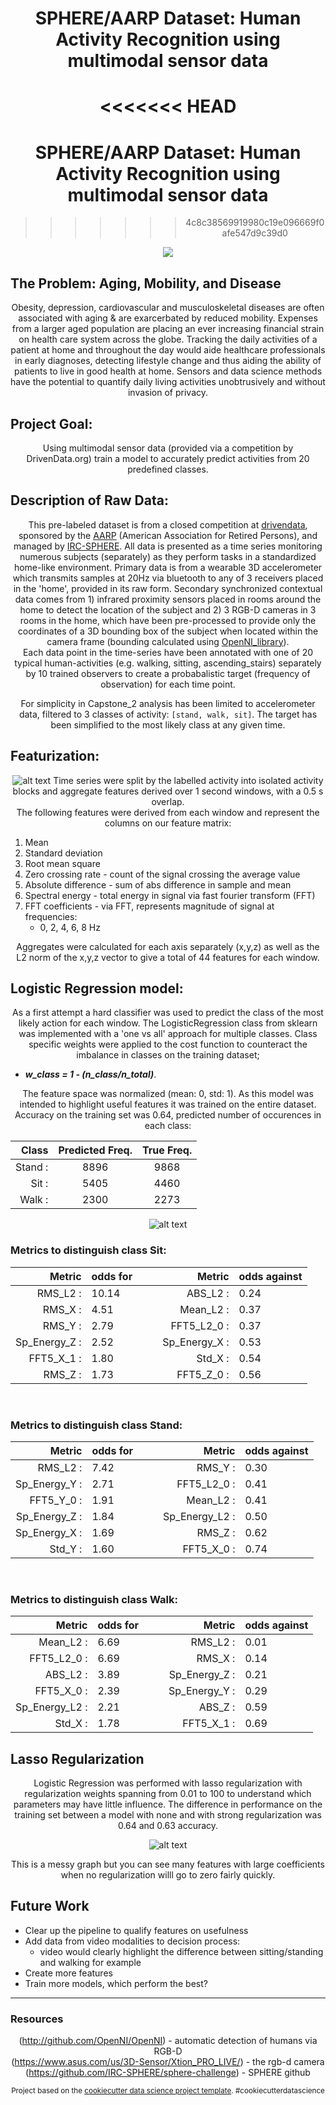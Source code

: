 <html>
<head>
<style>
h1 {text-align: center;}
p {text-align: center;}
div {text-align: center;}
</style>
</head>
<body>

<h1>SPHERE/AARP Dataset: Human Activity Recognition using multimodal sensor data</h1>

</body>
</html>

<<<<<<< HEAD
=======
# SPHERE/AARP Dataset: Human Activity Recognition using multimodal sensor data

>>>>>>> 4c8c38569919980c19e096669f0afe547d9c39d0

<p align="center">
  <img src="reports//figures/wearable_accelerometer.jpg">
</p>

## The Problem: Aging, Mobility, and Disease
Obesity, depression, cardiovascular and musculoskeletal diseases are often associated with aging & are exarcerbated by reduced mobility. Expenses from a larger aged population are placing an ever increasing financial strain on health care system across the globe.  Tracking the daily activities of a patient at home and throughout the day would aide healthcare professionals in early diagnoses, detecting lifestyle change and thus aiding the ability of patients to live in good health at home.  Sensors and data science methods have the potential to quantify daily living activities unobtrusively and without invasion of privacy.

## Project Goal:
Using multimodal sensor data (provided via a competition by DrivenData.org) train a model to accurately predict activities from 20 predefined classes.

## Description of Raw Data:
This pre-labeled dataset is from a closed competition at [drivendata](https://www.drivendata.org/competitions/42/senior-data-science-safe-aging-with-sphere/), sponsored by the [AARP](https://www.aarp.org/aarp-foundation/) (American Association for Retired Persons), and managed by [IRC-SPHERE](https://www.irc-sphere.ac.uk/).  All data is presented as a time series monitoring numerous subjects (separately) as they perform tasks in a standardized home-like environment.  Primary data is from a wearable 3D accelerometer which transmits samples at 20Hz via bluetooth to any of 3 receivers placed in the 'home', provided in its raw form.  Secondary synchronized contextual data comes from 1) infrared proximity sensors placed in rooms around the home to detect the location of the subject and 2) 3 RGB-D cameras in 3 rooms in the home, which have been pre-processed to provide only the coordinates of a 3D bounding box of the subject when located within the camera frame (bounding calculated using [OpenNI_library](https://en.wikipedia.org/wiki/OpenNI)).  
Each data point in the time-series have been annotated with one of 20 typical human-activities (e.g. walking, sitting, ascending_stairs) separately by 10 trained observers to create a probabalistic target (frequency of observation) for each time point.

For simplicity in Capstone_2 analysis has been limited to accelerometer data, filtered to 3 classes of activity: ```[stand, walk, sit]```.  The target has been simplified to the most likely class at any given time.


## Featurization:
![alt text](reports//figures/accel_examples.png)
Time series were split by the labelled activity into isolated activity blocks and aggregate features derived over 1 second windows, with a 0.5 s overlap.  
The following features were derived from each window and represent the columns on our feature matrix:
1. Mean
2. Standard deviation
3. Root mean square
4. Zero crossing rate - count of the signal crossing the average value
5. Absolute difference - sum of abs difference in sample and mean
6. Spectral energy - total energy in signal via fast fourier transform (FFT)
7. FFT coefficients - via FFT, represents magnitude of signal at frequencies:
    - 0, 2, 4, 6, 8 Hz  

Aggregates were calculated for each axis separately (x,y,z) as well as the L2 norm of the x,y,z vector to give a total of 44 features for each window.


## Logistic Regression model:
As a first attempt a hard classifier was used to predict the class of the most likely action for each window.  The LogisticRegression class from sklearn was implemented with a 'one vs all' approach for multiple classes. Class specific weights were applied to the cost function to counteract the imbalance in classes on the training dataset;  
-  ***w_class = 1 - (n_class/n_total)***.  

The feature space was normalized (mean: 0, std: 1).  As this model was intended to highlight useful features it was trained on the entire dataset.  
  Accuracy on the training set was 0.64, predicted number of occurences in each class: 
<p align="center">

|Class     |     Predicted Freq.   |  True Freq. |
|---------:|:-------------:   |  :--:            |
| Stand :  |         8896     |   9868           |
| Sit :    |         5405     |   4460           |
| Walk :   |         2300     |   2273           |

![alt text](reports/figures/pred_actual_classes.png)
</p>
<n></n>   
<n></n>  

### **Metrics to distinguish class Sit**:

|Metric    |       odds for |||Metric    |   odds against |  
|---------:|:---------------|--|--|--------:| :---------------|
| RMS_L2 :   |         10.14 |||ABS_L2 :    |        0.24 |
| RMS_X :    |         4.51 ||| Mean_L2 :   |        0.37 |
| RMS_Y :    |         2.79 ||| FFT5_L2_0 : |        0.37 |
| Sp_Energy_Z : |      2.52 ||| Sp_Energy_X : |      0.53 |
| FFT5_X_1 : |         1.80 ||| Std_X :    |         0.54 |
| RMS_Z :    |         1.73 ||| FFT5_Z_0  :|         0.56 |    
<n></n>   
<n></n>  


### **Metrics to distinguish class Stand**:  
  
| Metric          |   odds for |||Metric          |   odds against |
|--------:    |:----------- |-|-|-------:|:--------------|
| RMS_L2 :      |       7.42  ||| RMS_Y    : |          0.30 |
| Sp_Energy_Y : |       2.71  ||| FFT5_L2_0  :|         0.41 |
| FFT5_Y_0  :   |       1.91  ||| Mean_L2   : |         0.41 |
| Sp_Energy_Z  :|       1.84  ||| Sp_Energy_L2 : |      0.50 |
| Sp_Energy_X  :|       1.69  ||| RMS_Z     :|          0.62 |
| Std_Y      :  |       1.60  ||| FFT5_X_0  :|          0.74 |  
<n></n>   
<n></n>  


### **Metrics to distinguish class Walk**:  
| Metric          |  odds for ||| Metric  |   odds against |
|---------: | :-----------|--|--|--------: | :----------------|
| Mean_L2   : |      6.69 ||| RMS_L2          :|        0.01 |
| FFT5_L2_0  :|      6.69 ||| RMS_X         :  |        0.14  |
| ABS_L2     :|      3.89 ||| Sp_Energy_Z   :  |        0.21  |
| FFT5_X_0  :|       2.39 ||| Sp_Energy_Y   :  |        0.29  |
| Sp_Energy_L2  :|   2.21 ||| ABS_Z         :  |        0.59  |
| Std_X    : |       1.78 ||| FFT5_X_1    :    |        0.69  |


## Lasso Regularization
Logistic Regression was performed with lasso regularization with regularization weights spanning from 0.01 to 100 to understand which parameters may have little influence.  The difference in performance on the training set between a model with none and with strong regularization was 0.64 and 0.63 accuracy.
<center>

![alt text](reports/figures/Lasso_Regularization.png)

</center>

This is a messy graph but you can see many features with large coefficients when no regularization willl go to zero fairly quickly.

## Future Work
- Clear up the pipeline to qualify features on usefulness
- Add data from video modalities to decision process:
    - video would clearly highlight the difference between sitting/standing and walking for example
- Create more features
- Train more models, which perform the best?


--------



### Resources


(http://github.com/OpenNI/OpenNI) - automatic detection of humans via RGB-D  
(https://www.asus.com/us/3D-Sensor/Xtion_PRO_LIVE/) - the rgb-d camera  
(https://github.com/IRC-SPHERE/sphere-challenge) - SPHERE github  




<p><small>Project based on the <a target="_blank" href="https://drivendata.github.io/cookiecutter-data-science/">cookiecutter data science project template</a>. #cookiecutterdatascience</small></p>
